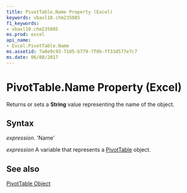 ```yaml
---
title: PivotTable.Name Property (Excel)
keywords: vbaxl10.chm235085
f1_keywords:
- vbaxl10.chm235085
ms.prod: excel
api_name:
- Excel.PivotTable.Name
ms.assetid: 7a0e9c93-7105-b779-7f0b-ff33d577e7c7
ms.date: 06/08/2017
---
```



# PivotTable.Name Property (Excel)

Returns or sets a  **String** value representing the name of the object.


## Syntax

 _expression_. 'Name'

 _expression_ A variable that represents a [PivotTable](./Excel.PivotTable.md) object.


## See also


[PivotTable Object](Excel.PivotTable.md)

